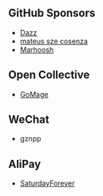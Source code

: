 ## GitHub Sponsors

<!-- START: GitHub Sponsors -->
-   [Dazz](https://github.com/npvq)
-   [mateus sze cosenza](https://github.com/cosenza987)
-   [Marhoosh](https://github.com/Marhoosh)
<!-- END: GitHub Sponsors -->

## Open Collective

<!-- START: OpenCollective Contributors -->
-   [GoMage](https://opencollective.com/gomage)
<!-- END: OpenCollective Contributors -->

## WeChat

-   gznpp

## AliPay

-   [SaturdayForever](https://github.com/SaturdayForever)
